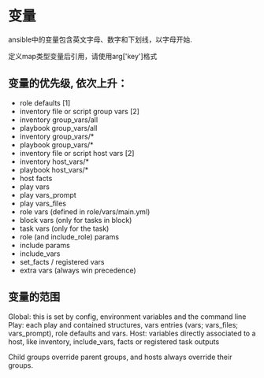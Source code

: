 # 变量

ansible中的变量包含英文字母、数字和下划线，以字母开始.

定义map类型变量后引用，请使用arg['key']格式

##  变量的优先级, 依次上升：
* role defaults [1]
* inventory file or script group vars [2]
* inventory group_vars/all
* playbook group_vars/all
* inventory group_vars/*
* playbook group_vars/*
* inventory file or script host vars [2]
* inventory host_vars/*
* playbook host_vars/*
* host facts
* play vars
* play vars_prompt
* play vars_files
* role vars (defined in role/vars/main.yml)
* block vars (only for tasks in block)
* task vars (only for the task)
* role (and include_role) params
* include params
* include_vars
* set_facts / registered vars
* extra vars (always win precedence)

## 变量的范围

Global: this is set by config, environment variables and the command line
Play: each play and contained structures, vars entries (vars; vars_files; vars_prompt), role defaults and vars.
Host: variables directly associated to a host, like inventory, include_vars, facts or registered task outputs


Child groups override parent groups, and hosts always override their groups.
